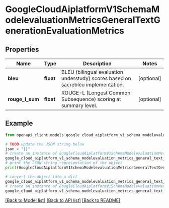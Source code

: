 # GoogleCloudAiplatformV1SchemaModelevaluationMetricsGeneralTextGenerationEvaluationMetrics


## Properties

Name | Type | Description | Notes
------------ | ------------- | ------------- | -------------
**bleu** | **float** | BLEU (bilingual evaluation understudy) scores based on sacrebleu implementation. | [optional] 
**rouge_l_sum** | **float** | ROUGE-L (Longest Common Subsequence) scoring at summary level. | [optional] 

## Example

```python
from openapi_client.models.google_cloud_aiplatform_v1_schema_modelevaluation_metrics_general_text_generation_evaluation_metrics import GoogleCloudAiplatformV1SchemaModelevaluationMetricsGeneralTextGenerationEvaluationMetrics

# TODO update the JSON string below
json = "{}"
# create an instance of GoogleCloudAiplatformV1SchemaModelevaluationMetricsGeneralTextGenerationEvaluationMetrics from a JSON string
google_cloud_aiplatform_v1_schema_modelevaluation_metrics_general_text_generation_evaluation_metrics_instance = GoogleCloudAiplatformV1SchemaModelevaluationMetricsGeneralTextGenerationEvaluationMetrics.from_json(json)
# print the JSON string representation of the object
print(GoogleCloudAiplatformV1SchemaModelevaluationMetricsGeneralTextGenerationEvaluationMetrics.to_json())

# convert the object into a dict
google_cloud_aiplatform_v1_schema_modelevaluation_metrics_general_text_generation_evaluation_metrics_dict = google_cloud_aiplatform_v1_schema_modelevaluation_metrics_general_text_generation_evaluation_metrics_instance.to_dict()
# create an instance of GoogleCloudAiplatformV1SchemaModelevaluationMetricsGeneralTextGenerationEvaluationMetrics from a dict
google_cloud_aiplatform_v1_schema_modelevaluation_metrics_general_text_generation_evaluation_metrics_from_dict = GoogleCloudAiplatformV1SchemaModelevaluationMetricsGeneralTextGenerationEvaluationMetrics.from_dict(google_cloud_aiplatform_v1_schema_modelevaluation_metrics_general_text_generation_evaluation_metrics_dict)
```
[[Back to Model list]](../README.md#documentation-for-models) [[Back to API list]](../README.md#documentation-for-api-endpoints) [[Back to README]](../README.md)


